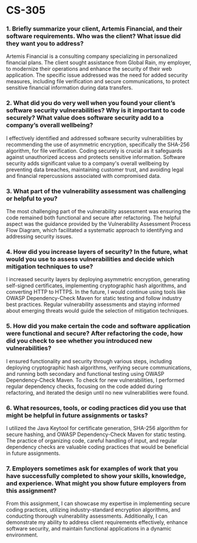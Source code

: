 # CS-305

### 1. Briefly summarize your client, Artemis Financial, and their software requirements. Who was the client? What issue did they want you to address?

Artemis Financial is a consulting company specializing in personalized financial plans. The client sought assistance from Global Rain, my employer, to modernize their operations and enhance the security of their web application. The specific issue addressed was the need for added security measures, including file verification and secure communications, to protect sensitive financial information during data transfers.

### 2. What did you do very well when you found your client’s software security vulnerabilities? Why is it important to code securely? What value does software security add to a company’s overall wellbeing?

I effectively identified and addressed software security vulnerabilities by recommending the use of asymmetric encryption, specifically the SHA-256 algorithm, for file verification. Coding securely is crucial as it safeguards against unauthorized access and protects sensitive information. Software security adds significant value to a company's overall wellbeing by preventing data breaches, maintaining customer trust, and avoiding legal and financial repercussions associated with compromised data.

### 3. What part of the vulnerability assessment was challenging or helpful to you?

The most challenging part of the vulnerability assessment was ensuring the code remained both functional and secure after refactoring. The helpful aspect was the guidance provided by the Vulnerability Assessment Process Flow Diagram, which facilitated a systematic approach to identifying and addressing security issues.

### 4. How did you increase layers of security? In the future, what would you use to assess vulnerabilities and decide which mitigation techniques to use?

I increased security layers by deploying asymmetric encryption, generating self-signed certificates, implementing cryptographic hash algorithms, and converting HTTP to HTTPS. In the future, I would continue using tools like OWASP Dependency-Check Maven for static testing and follow industry best practices. Regular vulnerability assessments and staying informed about emerging threats would guide the selection of mitigation techniques.

### 5. How did you make certain the code and software application were functional and secure? After refactoring the code, how did you check to see whether you introduced new vulnerabilities?

I ensured functionality and security through various steps, including deploying cryptographic hash algorithms, verifying secure communications, and running both secondary and functional testing using OWASP Dependency-Check Maven. To check for new vulnerabilities, I performed regular dependency checks, focusing on the code added during refactoring, and iterated the design until no new vulnerabilities were found.

### 6. What resources, tools, or coding practices did you use that might be helpful in future assignments or tasks?

I utilized the Java Keytool for certificate generation, SHA-256 algorithm for secure hashing, and OWASP Dependency-Check Maven for static testing. The practice of organizing code, careful handling of input, and regular dependency checks are valuable coding practices that would be beneficial in future assignments.

### 7. Employers sometimes ask for examples of work that you have successfully completed to show your skills, knowledge, and experience. What might you show future employers from this assignment?

From this assignment, I can showcase my expertise in implementing secure coding practices, utilizing industry-standard encryption algorithms, and conducting thorough vulnerability assessments. Additionally, I can demonstrate my ability to address client requirements effectively, enhance software security, and maintain functional applications in a dynamic environment.
